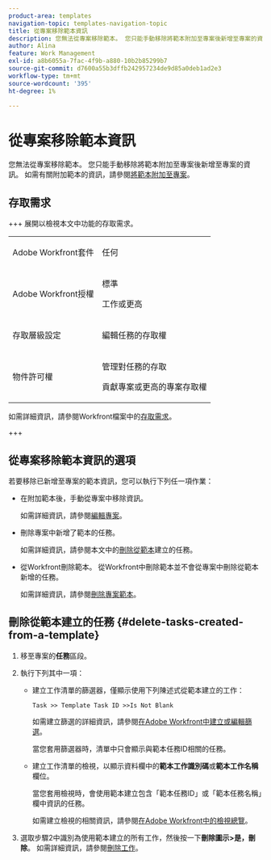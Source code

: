 ```yaml
---
product-area: templates
navigation-topic: templates-navigation-topic
title: 從專案移除範本資訊
description: 您無法從專案移除範本。 您只能手動移除將範本附加至專案後新增至專案的資訊。 如需有關附加範本的資訊，請參閱將範本附加至專案。
author: Alina
feature: Work Management
exl-id: a8b6055a-7fac-4f9b-a880-10b2b85299b7
source-git-commit: d7600a55b3dffb242957234de9d85a0deb1ad2e3
workflow-type: tm+mt
source-wordcount: '395'
ht-degree: 1%

---
```


# 從專案移除範本資訊

您無法從專案移除範本。 您只能手動移除將範本附加至專案後新增至專案的資訊。 如需有關附加範本的資訊，請參閱[將範本附加至專案](../../../manage-work/projects/create-and-manage-templates/attach-template-to-project.md)。

## 存取需求

+++ 展開以檢視本文中功能的存取需求。 

<table style="table-layout:auto"> 
 <col> 
 <col> 
 <tbody> 
  <tr> 
   <td role="rowheader">Adobe Workfront套件</td> 
   <td> <p>任何</p> </td> 
  </tr> 
  <tr> 
   <td role="rowheader">Adobe Workfront授權</td> 
   <td> <p>標準</p>
   <p>工作或更高</p> </td> 
  </tr> 
  <tr> 
   <td role="rowheader">存取層級設定</td> 
   <td> <p>編輯任務的存取權</p>  </td> 
  </tr> 
  <tr> 
   <td role="rowheader">物件許可權</td> 
   <td> <p>管理對任務的存取 </p> <p>貢獻專案或更高的專案存取權</p>  </td> 
  </tr> 
 </tbody> 
</table>

如需詳細資訊，請參閱Workfront檔案中的[存取需求](/help/quicksilver/administration-and-setup/add-users/access-levels-and-object-permissions/access-level-requirements-in-documentation.md)。

+++

<!--Old:

<table style="table-layout:auto"> 
 <col> 
 <col> 
 <tbody> 
  <tr> 
   <td role="rowheader">Adobe Workfront plan</td> 
   <td> <p>Any</p> </td> 
  </tr> 
  <tr> 
   <td role="rowheader">Adobe Workfront license*</td> 
   <td> <p>New: Standard</p>
   <p>Current: Work or higher</p> </td> 
  </tr> 
  <tr> 
   <td role="rowheader">Access level configurations</td> 
   <td> <p>Edit access to Tasks</p>  </td> 
  </tr> 
  <tr> 
   <td role="rowheader">Object permissions</td> 
   <td> <p>Manage access to tasks </p> <p>Contribute or higher access to the project </p>  </td> 
  </tr> 
 </tbody> 
</table>-->

## 從專案移除範本資訊的選項

若要移除已新增至專案的範本資訊，您可以執行下列任一項作業：

* 在附加範本後，手動從專案中移除資訊。

  如需詳細資訊，請參閱[編輯專案](../../../manage-work/projects/manage-projects/edit-projects.md)。

* 刪除專案中新增了範本的任務。

  如需詳細資訊，請參閱本文中的[刪除從範本](#delete-tasks-created-from-a-template)建立的任務。

* 從Workfront刪除範本。 從Workfront中刪除範本並不會從專案中刪除從範本新增的任務。

  如需詳細資訊，請參閱[刪除專案範本](../../../manage-work/projects/create-and-manage-templates/delete-templates.md)。

## 刪除從範本建立的任務 {#delete-tasks-created-from-a-template}

1. 移至專案的&#x200B;**任務**&#x200B;區段。
1. 執行下列其中一項：

   * 建立工作清單的篩選器，僅顯示使用下列陳述式從範本建立的工作：

     ```
     Task >> Template Task ID >>Is Not Blank
     ```

     如需建立篩選的詳細資訊，請參閱[在Adobe Workfront中建立或編輯篩選](../../../reports-and-dashboards/reports/reporting-elements/create-filters.md)。

     當您套用篩選器時，清單中只會顯示與範本任務ID相關的任務。

   * 建立工作清單的檢視，以顯示資料欄中的&#x200B;**範本工作識別碼**&#x200B;或&#x200B;**範本工作名稱**&#x200B;欄位。

     當您套用檢視時，會使用範本建立包含「範本任務ID」或「範本任務名稱」欄中資訊的任務。

     如需建立檢視的相關資訊，請參閱[在Adobe Workfront中的檢視總覽](../../../reports-and-dashboards/reports/reporting-elements/views-overview.md)。

1. 選取步驟2中識別為使用範本建立的所有工作，然後按一下&#x200B;**刪除圖示**&#x200B;**>是，刪除**。 如需詳細資訊，請參閱[刪除工作](../../../manage-work/tasks/manage-tasks/delete-tasks.md)。
